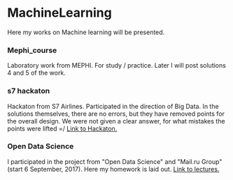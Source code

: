 # MachineLearning 
Here my works on Machine learning will be presented.

### Mephi_course
Laboratory work from MEPHI. For study / practice.
Later I will post solutions 4 and 5 of the work.

### s7 hackaton
Hackaton from S7 Airlines. Participated in the direction of Big Data.
In the solutions themselves, there are no errors, but they have removed points for the overall design. We were not given a clear answer, for what mistakes the points were lifted =/
[Link to Hackaton.](https://www.s7.ru/home/offers/hackathon/index.dot)

### Open Data Science 
I participated in the project from "Open Data Science" and "Mail.ru Group" (start 6 September, 2017). Here my homework is laid out.
[Link to lectures.](https://habrahabr.ru/company/ods/blog/322626/)



